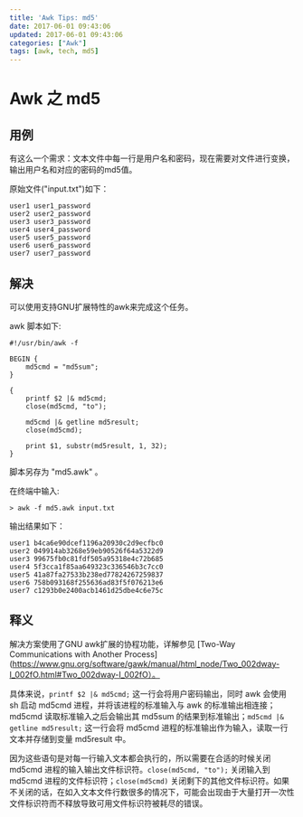 ```yaml
---
title: 'Awk Tips: md5'
date: 2017-06-01 09:43:06
updated: 2017-06-01 09:43:06
categories: ["Awk"]
tags: [awk, tech, md5]
---
```


# Awk 之 md5

## 用例

有这么一个需求：文本文件中每一行是用户名和密码，现在需要对文件进行变换，输出用户名和对应的密码的md5值。

原始文件("input.txt")如下：

```
user1 user1_password
user2 user2_password
user3 user3_password
user4 user4_password
user5 user5_password
user6 user6_password
user7 user7_password
```

## 解决

可以使用支持GNU扩展特性的awk来完成这个任务。

awk 脚本如下:

```
#!/usr/bin/awk -f

BEGIN {
    md5cmd = "md5sum";
}

{
    printf $2 |& md5cmd;
    close(md5cmd, "to");

    md5cmd |& getline md5result;
	close(md5cmd);

    print $1, substr(md5result, 1, 32);
}
```

脚本另存为 "md5.awk" 。

在终端中输入:

```
> awk -f md5.awk input.txt
```

输出结果如下：

```
user1 b4ca6e90dcef1196a20930c2d9ecfbc0
user2 049914ab3268e59eb90526f64a5322d9
user3 99675fb0c81fdf505a95318e4c72b685
user4 5f3cca1f85aa649323c336546b3c7cc0
user5 41a87fa27533b238ed77824267259837
user6 758b093168f255636ad83f5f076213e6
user7 c1293b0e2400acb1461d25dbe4c6e75c
```

## 释义

解决方案使用了GNU awk扩展的协程功能，详解参见 [Two-Way Communications with Another Process](https://www.gnu.org/software/gawk/manual/html_node/Two_002dway-I_002fO.html#Two_002dway-I_002fO）。

具体来说，`printf $2 |& md5cmd;` 这一行会将用户密码输出，同时 awk 会使用 sh 启动 md5cmd 进程，并将该进程的标准输入与 awk 的标准输出相连接；md5cmd 读取标准输入之后会输出其 md5sum 的结果到标准输出；`md5cmd |& getline md5result;` 这一行会将 md5cmd 进程的标准输出作为输入，读取一行文本并存储到变量 md5result 中。

因为这些语句是对每一行输入文本都会执行的，所以需要在合适的时候关闭 md5cmd 进程的输入输出文件标识符。`close(md5cmd, "to");` 关闭输入到 md5cmd 进程的文件标识符；`close(md5cmd)` 关闭剩下的其他文件标识符。如果不关闭的话，在如入文本文件行数很多的情况下，可能会出现由于大量打开一次性文件标识符而不释放导致可用文件标识符被耗尽的错误。
